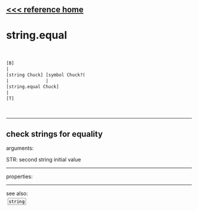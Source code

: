 [<<< reference home](ceammc_lib.md)
---

# string.equal

```


[B]
|
[string Chuck] [symbol Chuck?(
|              |
[string.equal Chuck]
|
[T]

            
```
---
check strings for equality
---
arguments:

STR: second string initial value<br>

---
properties:


---
see also:<br>
[![string](img/object_string.png)](string.md)
